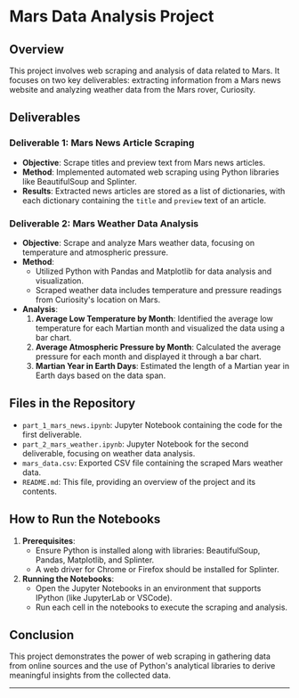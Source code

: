 # Mars Data Analysis Project

## Overview
This project involves web scraping and analysis of data related to Mars. It focuses on two key deliverables: extracting information from a Mars news website and analyzing weather data from the Mars rover, Curiosity.

## Deliverables

### Deliverable 1: Mars News Article Scraping

- **Objective**: Scrape titles and preview text from Mars news articles.
- **Method**: Implemented automated web scraping using Python libraries like BeautifulSoup and Splinter.
- **Results**: Extracted news articles are stored as a list of dictionaries, with each dictionary containing the `title` and `preview` text of an article.

### Deliverable 2: Mars Weather Data Analysis

- **Objective**: Scrape and analyze Mars weather data, focusing on temperature and atmospheric pressure.
- **Method**:
  - Utilized Python with Pandas and Matplotlib for data analysis and visualization.
  - Scraped weather data includes temperature and pressure readings from Curiosity's location on Mars.
- **Analysis**:
  1. **Average Low Temperature by Month**: Identified the average low temperature for each Martian month and visualized the data using a bar chart.
  2. **Average Atmospheric Pressure by Month**: Calculated the average pressure for each month and displayed it through a bar chart.
  3. **Martian Year in Earth Days**: Estimated the length of a Martian year in Earth days based on the data span.

## Files in the Repository

- `part_1_mars_news.ipynb`: Jupyter Notebook containing the code for the first deliverable.
- `part_2_mars_weather.ipynb`: Jupyter Notebook for the second deliverable, focusing on weather data analysis.
- `mars_data.csv`: Exported CSV file containing the scraped Mars weather data.
- `README.md`: This file, providing an overview of the project and its contents.

## How to Run the Notebooks

1. **Prerequisites**:
   - Ensure Python is installed along with libraries: BeautifulSoup, Pandas, Matplotlib, and Splinter.
   - A web driver for Chrome or Firefox should be installed for Splinter.
2. **Running the Notebooks**:
   - Open the Jupyter Notebooks in an environment that supports IPython (like JupyterLab or VSCode).
   - Run each cell in the notebooks to execute the scraping and analysis.

## Conclusion

This project demonstrates the power of web scraping in gathering data from online sources and the use of Python's analytical libraries to derive meaningful insights from the collected data.

---


